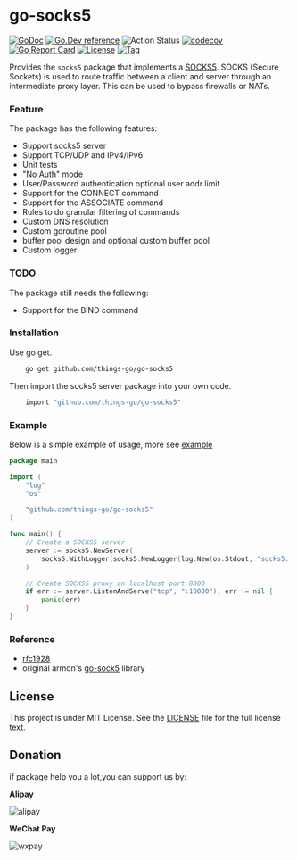 # go-socks5 

[![GoDoc](https://godoc.org/github.com/things-go/go-socks5?status.svg)](https://godoc.org/github.com/things-go/go-socks5)
[![Go.Dev reference](https://img.shields.io/badge/go.dev-reference-blue?logo=go&logoColor=white)](https://pkg.go.dev/github.com/things-go/go-socks5?tab=doc)
![Action Status](https://github.com/things-go/go-socks5/workflows/Go/badge.svg)
[![codecov](https://codecov.io/gh/things-go/go-socks5/branch/master/graph/badge.svg)](https://codecov.io/gh/things-go/go-socks5)
[![Go Report Card](https://goreportcard.com/badge/github.com/things-go/go-socks5)](https://goreportcard.com/report/github.com/things-go/go-socks5)
[![License](https://img.shields.io/github/license/things-go/go-socks5)](https://github.com/things-go/go-socks5/raw/master/LICENSE)
[![Tag](https://img.shields.io/github/v/tag/things-go/go-socks5)](https://github.com/things-go/go-socks5/tags)

Provides the `socks5` package that implements a [SOCKS5](http://en.wikipedia.org/wiki/SOCKS).
SOCKS (Secure Sockets) is used to route traffic between a client and server through
an intermediate proxy layer. This can be used to bypass firewalls or NATs.

### Feature


The package has the following features:
- Support socks5 server
- Support TCP/UDP and IPv4/IPv6
- Unit tests
- "No Auth" mode
- User/Password authentication optional user addr limit
- Support for the CONNECT command
- Support for the ASSOCIATE command
- Rules to do granular filtering of commands
- Custom DNS resolution
- Custom goroutine pool
- buffer pool design and optional custom buffer pool
- Custom logger

### TODO

The package still needs the following:
- Support for the BIND command

### Installation

Use go get.
```bash
    go get github.com/things-go/go-socks5
```

Then import the socks5 server package into your own code.

```bash
    import "github.com/things-go/go-socks5"
```

### Example

Below is a simple example of usage, more see [example](https://github.com/things-go/go-socks5/tree/master/_example)

[embedmd]:# (_example/main.go go)
```go
package main

import (
	"log"
	"os"

	"github.com/things-go/go-socks5"
)

func main() {
	// Create a SOCKS5 server
	server := socks5.NewServer(
		socks5.WithLogger(socks5.NewLogger(log.New(os.Stdout, "socks5: ", log.LstdFlags))),
	)

	// Create SOCKS5 proxy on localhost port 8000
	if err := server.ListenAndServe("tcp", ":10800"); err != nil {
		panic(err)
	}
}
```

### Reference
- [rfc1928](https://www.ietf.org/rfc/rfc1928.txt) 
- original armon's [go-sock5](https://github.com/armon/go-socks5) library

## License

This project is under MIT License. See the [LICENSE](LICENSE) file for the full license text.

## Donation

if package help you a lot,you can support us by:

**Alipay**

![alipay](https://github.com/thinkgos/thinkgos/blob/master/asserts/alipay.jpg)

**WeChat Pay**

![wxpay](https://github.com/thinkgos/thinkgos/blob/master/asserts/wxpay.jpg)
